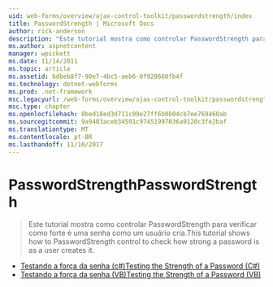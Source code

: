 ```yaml
---
uid: web-forms/overview/ajax-control-toolkit/passwordstrength/index
title: PasswordStrength | Microsoft Docs
author: rick-anderson
description: "Este tutorial mostra como controlar PasswordStrength para verificar como forte é uma senha como um usuário cria."
ms.author: aspnetcontent
manager: wpickett
ms.date: 11/14/2011
ms.topic: article
ms.assetid: bdbeb8f7-90e7-4bc5-aeb6-0f928660fb4f
ms.technology: dotnet-webforms
ms.prod: .net-framework
msc.legacyurl: /web-forms/overview/ajax-control-toolkit/passwordstrength
msc.type: chapter
ms.openlocfilehash: 8bed18ed3d711c09e27ff6b0b04cb7ee769460ab
ms.sourcegitcommit: 9a9483aceb34591c97451997036a9120c3fe2baf
ms.translationtype: MT
ms.contentlocale: pt-BR
ms.lasthandoff: 11/10/2017
---
```

<a name="passwordstrength"></a><span data-ttu-id="a2768-103">PasswordStrength</span><span class="sxs-lookup"><span data-stu-id="a2768-103">PasswordStrength</span></span>
====================
> <span data-ttu-id="a2768-104">Este tutorial mostra como controlar PasswordStrength para verificar como forte é uma senha como um usuário cria.</span><span class="sxs-lookup"><span data-stu-id="a2768-104">This tutorial shows how to PasswordStrength control to check how strong a password is as a user creates it.</span></span>


- [<span data-ttu-id="a2768-105">Testando a força da senha (c#)</span><span class="sxs-lookup"><span data-stu-id="a2768-105">Testing the Strength of a Password (C#)</span></span>](testing-the-strength-of-a-password-cs.md)
- [<span data-ttu-id="a2768-106">Testando a força da senha (VB)</span><span class="sxs-lookup"><span data-stu-id="a2768-106">Testing the Strength of a Password (VB)</span></span>](testing-the-strength-of-a-password-vb.md)
